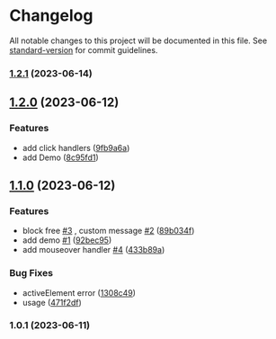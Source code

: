# Changelog

All notable changes to this project will be documented in this file. See [standard-version](https://github.com/conventional-changelog/standard-version) for commit guidelines.

### [1.2.1](https://github.com/tomba-io/disposable-email-blocker/compare/v1.2.0...v1.2.1) (2023-06-14)

## [1.2.0](https://github.com/tomba-io/disposable-email-blocker/compare/v1.1.0...v1.2.0) (2023-06-12)


### Features

* add click handlers ([9fb9a6a](https://github.com/tomba-io/disposable-email-blocker/commit/9fb9a6aace2fa0d41efaee378cd2926374d26d59))
* add Demo ([8c95fd1](https://github.com/tomba-io/disposable-email-blocker/commit/8c95fd19861ed6a0a65813b2dd3892847e99edcb))

## [1.1.0](https://github.com/tomba-io/disposable-email-blocker/compare/v1.0.1...v1.1.0) (2023-06-12)


### Features

*  block free [#3](https://github.com/tomba-io/disposable-email-blocker/issues/3) , custom message [#2](https://github.com/tomba-io/disposable-email-blocker/issues/2) ([89b034f](https://github.com/tomba-io/disposable-email-blocker/commit/89b034f8f287afe3b23f19377386424bddc11050))
* add demo [#1](https://github.com/tomba-io/disposable-email-blocker/issues/1) ([92bec95](https://github.com/tomba-io/disposable-email-blocker/commit/92bec9584eed5a88c540bd935291988482afa547))
* add mouseover handler [#4](https://github.com/tomba-io/disposable-email-blocker/issues/4) ([433b89a](https://github.com/tomba-io/disposable-email-blocker/commit/433b89ae3e323a2d10dd1666e7e14d01c35fcfcf))


### Bug Fixes

* activeElement error ([1308c49](https://github.com/tomba-io/disposable-email-blocker/commit/1308c4995152b152a9c26700c6518e4d613c3fe9))
* usage ([471f2df](https://github.com/tomba-io/disposable-email-blocker/commit/471f2dfb232ef15f6d47c6286b13fc59826cb31f))

### 1.0.1 (2023-06-11)
